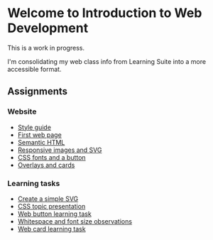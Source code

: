 # Welcome to Introduction to Web Development

This is a work in progress.

I'm consolidating my web class info from Learning Suite into a more accessible format.

## Assignments

### Website

- [Style guide](parts/setup/style-guide/assignment)
- [First web page](parts/html/html-basics/assignment)
- [Semantic HTML](parts/html/semantic-html/assignment)
- [Responsive images and SVG](parts/html/responsive-images-svg/assignment)
- [CSS fonts and a button](parts/css-basics/assignment)
- [Overlays and cards](parts/css-layouts/assignment-overlays-cards.md)

### Learning tasks

- [Create a simple SVG](parts/html/responsive-images-svg/learning-task-simple-svg)
- [CSS topic presentation](parts/css-basics/learning-task-presentation)
- [Web button learning task](parts/css-basics/learning-task-web-button)
- [Whitespace and font size observations](parts/css-basics/learning-task-whitespace-font)
- [Web card learning task](parts/css-basics/learning-task-card)
